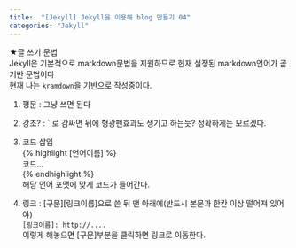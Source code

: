 ```yaml
---
title:  "[Jekyll] Jekyll을 이용해 blog 만들기 04"
categories: "Jekyll"
---
```

★글 쓰기 문법<br>
Jekyll은 기본적으로 markdown문법을 지원하므로 현재 설정된 markdown언어가 곧 기반 문법이다<br>
현재 나는 `kramdown`을 기반으로 작성중이다.

1. 평문 : 그냥 쓰면 된다

2. 강조? : ` 로 감싸면 뒤에 형광펜효과도 생기고 하는듯? 정확하게는 모르겠다.

3. 코드 삽입<br>
\{\% highlight [언어이름] \%\}<br>
코드...<br>
\{\% endhighlight \%\}<br>
해당 언어 포맷에 맞게 코드가 들어간다.

4. 링크 : [구문][링크이름]으로 쓴 뒤 맨 아래에(반드시 본문과 한칸 이상 떨어져 있어야)<br>
`[링크이름]: http://....`<br>
이렇게 해놓으면 [구문]부분을 클릭하면 링크로 이동한다.